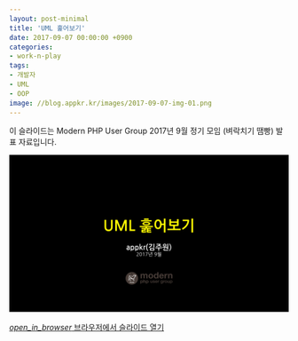 ```yaml
---
layout: post-minimal
title: 'UML 훑어보기'
date: 2017-09-07 00:00:00 +0900
categories:
- work-n-play
tags:
- 개발자
- UML
- OOP
image: //blog.appkr.kr/images/2017-09-07-img-01.png
---
```


이 슬라이드는 Modern PHP User Group 2017년 9월 정기 모임 (벼락치기 땜빵) 발표 자료입니다.

![UML 훑어보기](/images/2017-09-07-img-01.png)

<div class="panel panel-default" style="width:100%; max-width: 600px; margin: 1em auto;">
  <div class="panel-body text-center">
    <a href="https://drive.google.com/file/d/0Bx8_tW_C70eNZGF4YXhGUG5DcVU/view?usp=sharing">
      <i class="material-icons">open_in_browser</i>
      브라우저에서 슬라이드 열기
    </a>
  </div>
</div>
